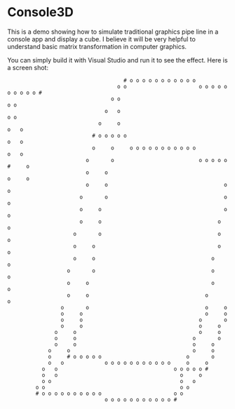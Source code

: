 Console3D
=========

This is a demo showing how to simulate traditional graphics pipe line in a console app and display a cube. I believe it will be very helpful to understand basic matrix transformation in computer graphics.

You can simply build it with Visual Studio and run it to see the effect. Here is a screen shot:

                                         # o o o o o o o o o o o
                                       o o                       o o o o o o o o o o #
                                     o o                                           o o
                                   o   o                                         o o
                                 o     o                                       o   o
                               # o o o o o                                     o   o
                               o     o     o o o o o o o o o o o             o   o
                             o       o                           o o o o o #     o
                             o     o                                       o     o
                             o     o                                     o     o
                           o       o                                     o     o
                           o     o                                       o     o
                           o     o                                     o     o
                         o       o                                     o     o
                         o     o                                       o     o
                         o     o                                     o       o
                       o       o                                     o     o
                       o     o                                       o     o
                       o     o                                     o       o
                     o       o                                     o     o
                     o     o                                       o     o
                     o     o                                     o       o
                     o     o                                     o     o
                   o     o                                       o     o
                   o     o                                     o       o
                   o     o                                     o     o
                 o     o                                       o     o
                 o     # o o o o o                           o       o
                 o   o             o o o o o o o o o o o     o     o
               o   o                                     o o o o o #
               o   o                                       o     o
               o o                                         o   o
             o o                                           o o
             # o o o o o o o o o o                       o o
                                   o o o o o o o o o o o #

